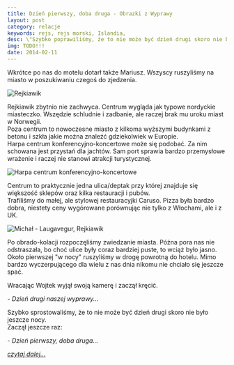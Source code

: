 ```yaml
---
title: Dzień pierwszy, doba druga - Obrazki z Wyprawy
layout: post
category: relacje
keywords: rejs, rejs morski, Islandia, 
desc: \"Szybko poprawiliśmy, że to nie może być dzień drugi skoro nie było jeszcze nocy.\" Relacja z rejsu Islandia - Wyspy Owcze - Szkocja - Hebrydy - Mann - Irlandia.
img: TODO!!!
date: 2014-02-11
---
```


Wkrótce po nas do motelu dotarł także Mariusz. Wszyscy ruszyliśmy na miasto w poszukiwaniu czegoś do zjedzenia.  

![Rejkiawik](https://draftin.com:443/images/657?token=7l9-0hFfZ8EY85rmd750NsMoaKJpwvUSF_pRYWH_gaF8K8E2ktJ_1yem10YTPOC-ljqZUaOWGo9T6gIlKOTaF84) 

Rejkiawik zbytnio nie zachwyca. Centrum wygląda jak typowe nordyckie miasteczko. Wszędzie schludnie i zadbanie, ale raczej brak mu uroku miast w Norwegii.   
Poza centrum to nowoczesne miasto z kilkoma wyższymi budynkami z betonu i szkła jakie można znaleźć gdziekolwiek w Europie.  
Harpa centrum konferencyjno-koncertowe może się podobać. Za nim schowana jest przystań dla jachtów. Sam port sprawia bardzo 
przemysłowe wrażenie i raczej nie stanowi atrakcji turystycznej.  

![Harpa centrum konferencyjno-koncertowe](https://draftin.com:443/images/655?token=9pfBhMNXiNGACqiDqUE8FaHRrflXzSm3hMNcffCD_4lMiJp3lmUKe7_FZpnCwO4WWw2islXnu3OtI9BXAe9vSnQ)   

Centrum to praktycznie jedna ulica/deptak przy której znajduje się większość sklepów oraz kilka restauracji i pubów.  
Trafiliśmy do małej, ale stylowej restauracyjki Caruso. Pizza była bardzo dobra, niestety ceny wygórowane porównując 
nie tylko z Włochami, ale i z UK.  

![Michał - Laugavegur, Rejkiawik](https://draftin.com:443/images/656?token=homDXQPxbqkdd4aGJM2Xmu7bEF7Ggd0DYoK9C9kZOlEy50mcnyXBQ_kE3LeKDXyUmjZSfku5XIuJaBgYsWaJYfk) 

Po obrado-kolacji rozpoczęliśmy zwiedzanie miasta. Późna pora nas nie odstraszała, bo choć ulice były coraz bardziej puste, to wciąż było jasno.  
Około pierwszej "w nocy" ruszyliśmy w drogę powrotną do hotelu. Mimo bardzo wyczerpującego dla wielu z nas dnia nikomu nie chciało się jeszcze spać. 

Wracając Wojtek wyjął swoją kamerę i zaczął kręcić.  

*- Dzień drugi naszej wyprawy...*  

Szybko sprostowaliśmy, że to nie może być dzień drugi skoro nie było jeszcze nocy.  
Zaczął jeszcze raz:  

*- Dzień pierwszy, doba druga...*  

*[czytaj dalej...](/obrazki-z-wyprawy/bagaze.html)*